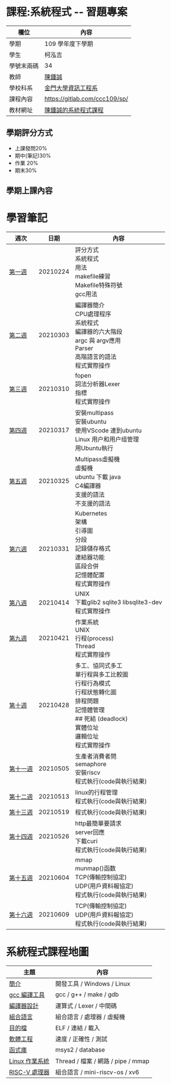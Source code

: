 # 課程:系統程式 -- 習題專案

欄位 | 內容
-----|--------
學期 | 109 學年度下學期
學生 |  柯泓吉
學號末兩碼 | 34
教師 | [陳鍾誠](https://www.nqu.edu.tw/educsie/index.php?act=blog&code=list&ids=4)
學校科系 | [金門大學資訊工程系](https://www.nqu.edu.tw/educsie/index.php)
課程內容 | https://gitlab.com/ccc109/sp/
教材網址 | [陳鍾誠的系統程式課程](http://programmermedia.org/root/%E9%99%B3%E9%8D%BE%E8%AA%A0/%E8%AA%B2%E7%A8%8B/%E7%B3%BB%E7%B5%B1%E7%A8%8B%E5%BC%8F/README.md)

## 學期評分方式
* 上課發問20%
* 期中(筆記)30%
* 作業 20%
* 期末30%
## 學期上課內容
# 學習筆記
週次 | 日期 | 內容
---- | ---- | ----
[第一週](https://github.com/www-abcdefg/sp109b/blob/main/note/%E7%B3%BB%E7%B5%B1%E7%A8%8B%E5%BC%8F%E7%AC%AC%E4%B8%80%E9%80%B1%E7%AD%86%E8%A8%98.md) | 20210224 | 評分方式<br>系統程式<br>用法<br>makefile練習<br>Makefile特殊符號<br> gcc用法
[第二週](https://github.com/www-abcdefg/sp109b/blob/main/note/%E7%B3%BB%E7%B5%B1%E7%A8%8B%E5%BC%8F%E7%AC%AC%E4%BA%8C%E9%80%B1%E7%AD%86%E8%A8%98.md) | 20210303 | 編譯器簡介<br>CPU處理程序<br>系統程式<br>編譯器的六大階段<br>argc 與 argv應用<br>Parser<br>高階語言的語法<br>程式實際操作 
[第三週](https://github.com/www-abcdefg/sp109b/blob/main/note/%E7%B3%BB%E7%B5%B1%E7%A8%8B%E5%BC%8F%E7%AC%AC%E4%B8%89%E9%80%B1%E7%AD%86%E8%A8%98.md) | 20210310 | fopen<br>詞法分析器Lexer<br>指標<br>程式實際操作 
[第四週](https://github.com/www-abcdefg/sp109b/blob/main/note/%E7%B3%BB%E7%B5%B1%E7%A8%8B%E5%BC%8F%E7%AC%AC%E5%9B%9B%E9%80%B1%E7%AD%86%E8%A8%98.md) | 20210317 | 安裝multipass<br>安裝ubuntu<br>使用VScode 連到ubuntu <br> Linux 用户和用户组管理<br>用Ubuntu執行
[第五週](https://github.com/www-abcdefg/sp109b/blob/main/note/%E7%B3%BB%E7%B5%B1%E7%A8%8B%E5%BC%8F%E7%AC%AC%E4%BA%94%E9%80%B1%E7%AD%86%E8%A8%98.md) | 20210325 | Multipass虛擬機<br>虛擬機<br>ubuntu 下載 java<br>C4編譯器<br>支援的語法<br> 不支援的語法
[第六週](https://github.com/www-abcdefg/sp109b/blob/main/note/%E7%B3%BB%E7%B5%B1%E7%A8%8B%E5%BC%8F%E7%AC%AC%E5%85%AD%E9%80%B1%E7%AD%86%E8%A8%98.md) | 20210331 | Kubernetes<br>架構<br>引導圖<br>分段<br>記錄儲存格式<br>連結器功能<br>區段合併<br>記憶體配置<br>程式實際操作
[第八週](https://github.com/www-abcdefg/sp109b/blob/main/note/%E7%B3%BB%E7%B5%B1%E7%A8%8B%E5%BC%8F%E7%AC%AC%E5%85%AB%E9%80%B1%E7%AD%86%E8%A8%98.md) | 20210414 | UNIX<br>下載glib2 sqlite3 libsqlite3-dev<br>程式實際操作
[第九週](https://github.com/www-abcdefg/sp109b/blob/main/note/%E7%B3%BB%E7%B5%B1%E7%A8%8B%E5%BC%8F%E7%AC%AC%E4%B9%9D%E9%80%B1%E7%AD%86%E8%A8%98.md) | 20210421 | 作業系統<br>UNIX<br>行程(process)<br>Thread<br>程式實際操作
[第十週](https://github.com/www-abcdefg/sp109b/blob/main/note/%E7%B3%BB%E7%B5%B1%E7%A8%8B%E5%BC%8F%E7%AC%AC%E5%8D%81%E9%80%B1%E7%AD%86%E8%A8%98.md) | 20210428 | 多工、協同式多工<br>單行程與多工比較圖<br>行程行為模式<br>行程狀態轉化圖<br>排程問題<br>記憶體管理<br>## 死結 (deadlock)<br>實體位址<br>邏輯位址<br>程式實際操作 
[第十一週](https://github.com/www-abcdefg/sp109b/blob/main/note/%E7%B3%BB%E7%B5%B1%E7%A8%8B%E5%BC%8F%E7%AC%AC%E5%8D%81%E9%80%B1%E7%AD%86%E8%A8%98.md) | 20210505 | 生產者消費者問<br>semaphore<br>安裝riscv<br>程式執行(code與執行結果)<br> 
[第十二週](https://github.com/www-abcdefg/sp109b/blob/main/note/%E7%B3%BB%E7%B5%B1%E7%A8%8B%E5%BC%8F%E7%AC%AC%E5%8D%81%E4%BA%8C%E9%80%B1%E7%AD%86%E8%A8%98.md) | 20210513 | linux的行程管理<br>程式執行(code與執行結果)
[第十三週](https://github.com/www-abcdefg/sp109b/blob/main/note/%E7%B3%BB%E7%B5%B1%E7%A8%8B%E5%BC%8F%E7%AC%AC%E5%8D%81%E4%B8%89%E9%80%B1%E7%AD%86%E8%A8%98.md) | 20210519 | 程式執行(code與執行結果)
[第十四週](https://github.com/www-abcdefg/sp109b/blob/main/note/%E7%B3%BB%E7%B5%B1%E7%A8%8B%E5%BC%8F%E7%AC%AC%E5%8D%81%E5%9B%9B%E9%80%B1%E7%AD%86%E8%A8%98.md) | 20210526 | http最簡單要請求<br> server回應<br>下載curi<br> 程式執行(code與執行結果) 
[第十五週](https://github.com/www-abcdefg/sp109b/blob/main/note/%E7%B3%BB%E7%B5%B1%E7%A8%8B%E5%BC%8F%E7%AC%AC%E5%8D%81%E4%BA%94%E9%80%B1%E7%AD%86%E8%A8%98.md) | 20210604 | mmap<br>munmap()函数<br>TCP(傳輸控制協定)<br>UDP(用戶資料報協定)<br>程式執行(code與執行結果)
[第十六週](https://github.com/www-abcdefg/sp109b/blob/main/note/%E7%B3%BB%E7%B5%B1%E7%A8%8B%E5%BC%8F%E7%AC%AC%E5%8D%81%E5%85%AD%E9%80%B1%E7%AD%86%E8%A8%98.md) | 20210609 | TCP(傳輸控制協定)<br>UDP(用戶資料報協定)<br>程式執行(code與執行結果)<br> 
# 系統程式課程地圖

主題                         | 內容
-----------------------------|--------------------------------------------
[簡介](https://programmermedia.org/root/%E9%99%B3%E9%8D%BE%E8%AA%A0/%E8%AA%B2%E7%A8%8B/%E7%B3%BB%E7%B5%B1%E7%A8%8B%E5%BC%8F/01-sp/)                | 開發工具 / Windows / Linux
[gcc 編譯工具](https://programmermedia.org/root/%E9%99%B3%E9%8D%BE%E8%AA%A0/%E8%AA%B2%E7%A8%8B/%E7%B3%BB%E7%B5%B1%E7%A8%8B%E5%BC%8F/02-gcc/)        | gcc / g++ / make / gdb
[編譯器設計](https://programmermedia.org/root/%E9%99%B3%E9%8D%BE%E8%AA%A0/%E8%AA%B2%E7%A8%8B/%E7%B3%BB%E7%B5%B1%E7%A8%8B%E5%BC%8F/02-gcc/)     | 運算式 / Lexer / 中間碼
[組合語言](https://programmermedia.org/root/%E9%99%B3%E9%8D%BE%E8%AA%A0/%E8%AA%B2%E7%A8%8B/%E7%B3%BB%E7%B5%B1%E7%A8%8B%E5%BC%8F/04-asm/)             | 組合語言 / 處理器 / 虛擬機
[目的檔](https://programmermedia.org/root/%E9%99%B3%E9%8D%BE%E8%AA%A0/%E8%AA%B2%E7%A8%8B/%E7%B3%BB%E7%B5%B1%E7%A8%8B%E5%BC%8F/05-obj/)              | ELF / 連結 / 載入
[軟體工程](https://programmermedia.org/root/%E9%99%B3%E9%8D%BE%E8%AA%A0/%E8%AA%B2%E7%A8%8B/%E7%B3%BB%E7%B5%B1%E7%A8%8B%E5%BC%8F/06-se/)               | 速度 / 正確性 / 測試
[函式庫](https://programmermedia.org/root/%E9%99%B3%E9%8D%BE%E8%AA%A0/%E8%AA%B2%E7%A8%8B/%E7%B3%BB%E7%B5%B1%E7%A8%8B%E5%BC%8F/07-lib/)              | msys2 / database
[Linux 作業系統](https://programmermedia.org/root/%E9%99%B3%E9%8D%BE%E8%AA%A0/%E8%AA%B2%E7%A8%8B/%E7%B3%BB%E7%B5%B1%E7%A8%8B%E5%BC%8F/08-os/)        | Thread / 檔案 / 網路 / pipe / mmap
[RISC-V 處理器](https://programmermedia.org/root/%E9%99%B3%E9%8D%BE%E8%AA%A0/%E8%AA%B2%E7%A8%8B/%E7%B3%BB%E7%B5%B1%E7%A8%8B%E5%BC%8F/09-riscv/)      | 組合語言 / mini-riscv-os / xv6 


